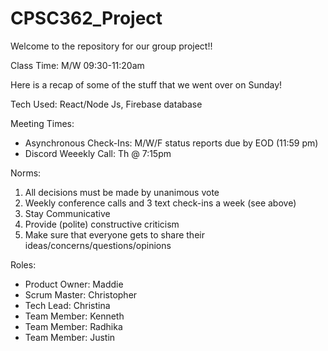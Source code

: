 # CPSC362_Project

Welcome to the repository for our group project!! 

Class Time: M/W 09:30-11:20am

Here is a recap of some of the stuff that we went over on Sunday!

Tech Used: 
React/Node Js, Firebase database 

Meeting Times:

  - Asynchronous Check-Ins: M/W/F status reports due by EOD (11:59 pm)
  - Discord Weeekly Call: Th @ 7:15pm 
  
Norms:
  1. All decisions must be made by unanimous vote
  2. Weekly conference calls and 3 text check-ins a week (see above)
  3. Stay Communicative
  4. Provide (polite) constructive criticism
  5. Make sure that everyone gets to share their ideas/concerns/questions/opinions


Roles:
   - Product Owner: Maddie
   - Scrum Master: Christopher 
   - Tech Lead: Christina
   - Team Member: Kenneth 
   - Team Member: Radhika 
   - Team Member: Justin 
  
  
  
  
